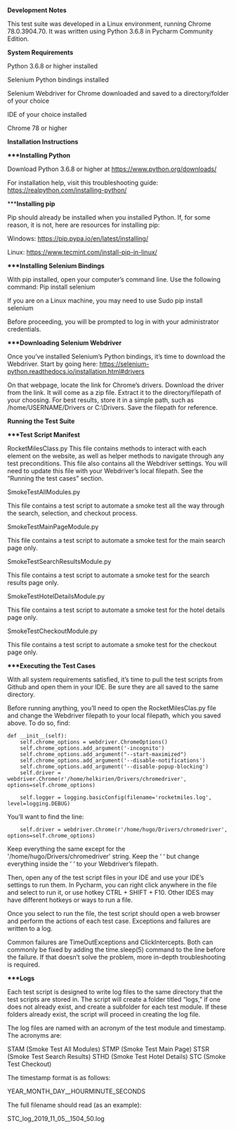 <b>Development Notes</b>

This test suite was developed in a Linux environment, running Chrome 78.0.3904.70. It was written using Python 3.6.8 in Pycharm Community Edition.

<b>System Requirements</b>

Python 3.6.8 or higher installed

Selenium Python bindings installed

Selenium Webdriver for Chrome downloaded and saved to a directory/folder of your choice

IDE of your choice installed

Chrome 78 or higher

<b>Installation Instructions</b>

<b>***Installing Python</b>

Download Python 3.6.8 or higher at https://www.python.org/downloads/

For installation help, visit this troubleshooting guide: https://realpython.com/installing-python/

***<b>Installing pip</b>

Pip should already be installed when you installed Python. If, for some reason, it is not, here are resources for installing pip:

Windows: https://pip.pypa.io/en/latest/installing/

Linux: https://www.tecmint.com/install-pip-in-linux/

<b>***Installing Selenium Bindings</b>

With pip installed, open your computer’s command line. Use the following command:
Pip install selenium

If you are on a Linux machine, you may need to use 
Sudo pip install selenium

Before proceeding, you will be prompted to log in with your administrator credentials.

<b>***Downloading Selenium Webdriver</b>

Once you’ve installed Selenium’s Python bindings, it’s time to download the Webdriver. Start by going here: https://selenium-python.readthedocs.io/installation.html#drivers

On that webpage, locate the link for Chrome’s drivers. Download the driver from the link. It will come as a zip file. Extract it to the directory/filepath of your choosing. For best results, store it in a simple path, such as /home/USERNAME/Drivers or C:\\Drivers. Save the filepath for reference.

<b>Running the Test Suite</b>

<b>***Test Script Manifest</b>

RocketMilesClass.py
This file contains methods to interact with each element on the website, as well as helper methods to navigate through any test preconditions. 
This file also contains all the Webdriver settings. You will need to update this file with your Webdriver’s local filepath. See the “Running the test cases” section.

SmokeTestAllModules.py

This file contains a test script to automate a smoke test all the way through the search, selection, and checkout process.

SmokeTestMainPageModule.py

This file contains a test script to automate a smoke test for the main search page only.

SmokeTestSearchResultsModule.py

This file contains a test script to automate a smoke test for the search results page only.

SmokeTestHotelDetailsModule.py

This file contains a test script to automate a smoke test for the hotel details page only.

SmokeTestCheckoutModule.py

This file contains a test script to automate a smoke test for the checkout page only.

<b>***Executing the Test Cases</b>

With all system requirements satisfied, it’s time to pull the test scripts from Github and open them in your IDE. Be sure they are all saved to the same directory.

Before running anything, you’ll need to open the RocketMilesClas.py file and change the Webdriver filepath to your local filepath, which you saved above. To do so, find: 

    def __init__(self):
        self.chrome_options = webdriver.ChromeOptions()
        self.chrome_options.add_argument('-incognito')
        self.chrome_options.add_argument("--start-maximized")
        self.chrome_options.add_argument('--disable-notifications')
        self.chrome_options.add_argument('--disable-popup-blocking')
        self.driver = webdriver.Chrome(r'/home/helkirien/Drivers/chromedriver', options=self.chrome_options)

        self.logger = logging.basicConfig(filename='rocketmiles.log', level=logging.DEBUG)

You’ll want to find the line: 

        self.driver = webdriver.Chrome(r'/home/hugo/Drivers/chromedriver', options=self.chrome_options)

Keep everything the same except for the '/home/hugo/Drivers/chromedriver' string. Keep the ‘ ‘ but change everything inside the ‘ ‘ to your Webdriver’s filepath. 

Then, open any of the test script files in your IDE and use your IDE’s settings to run them. In Pycharm, you can right click anywhere in the file and select to run it, or use hotkey CTRL + SHIFT + F10. Other IDES may have different hotkeys or ways to run a file. 

Once you select to run the file, the test script should open a web browser and perform the actions of each test case. Exceptions and failures are written to a log.

Common failures are TimeOutExceptions and ClickIntercepts. Both can commonly be fixed by adding the time.sleep(5) command to the line before the failure. If that doesn’t solve the problem, more in-depth troubleshooting is required.

<b>***Logs</b>

Each test script is designed to write log files to the same directory that the test scripts are stored in. The script will create a folder titled “logs,” if one does not already exist, and create a subfolder for each test module. If these folders already exist, the script will proceed in creating the log file.

The log files are named with an acronym of the test module and timestamp. The acronyms are:

STAM (Smoke Test All Modules)
STMP (Smoke Test Main Page)
STSR (Smoke Test Search Results)
STHD (Smoke Test Hotel Details)
STC (Smoke Test Checkout)

The timestamp format is as follows:

YEAR_MONTH_DAY__HOURMINUTE_SECONDS

The full filename should read (as an example):

STC_log_2019_11_05__1504_50.log


